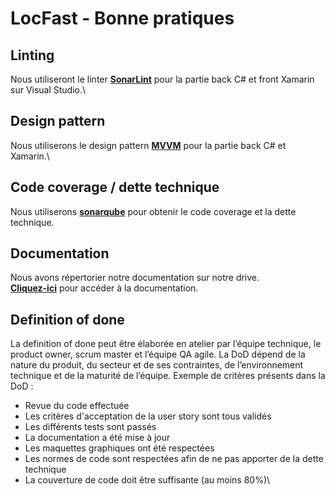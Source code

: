 # LocFast - Bonne pratiques

## Linting
Nous utiliseront le linter [**SonarLint**](https://www.sonarlint.org/) pour la partie back C# et front Xamarin sur Visual Studio.\

## Design pattern
Nous utiliserons le design pattern [**MVVM**](https://en.wikipedia.org/wiki/Model%E2%80%93view%E2%80%93viewmodel) pour la partie back C# et Xamarin.\

## Code coverage / dette technique
Nous utiliserons [**sonarqube**](https://sonarqube.com/) pour obtenir le code coverage et la dette technique.

## Documentation
Nous avons répertorier notre documentation sur notre drive.\
[**Cliquez-ici**](https://drive.google.com/drive/folders/1FNJxvxGOwrwIu90q42R51_Rhd-8opmjS?usp=sharing) pour accéder à la documentation.

## Definition of done
La definition of done peut être élaborée en atelier par l’équipe technique, le product owner, scrum master et l’équipe QA agile.
La DoD dépend de la nature du produit, du secteur et de ses contraintes, de l’environnement technique et de la maturité de l’équipe.
Exemple de critères présents dans la DoD :
- Revue du code effectuée
- Les critères d'acceptation de la user story sont tous validés
- Les différents tests sont passés
- La documentation a été mise à jour
- Les maquettes graphiques ont été respectées
- Les normes de code sont respectées afin de ne pas apporter de la dette technique
- La couverture de code doit être suffisante (au moins 80%)\

